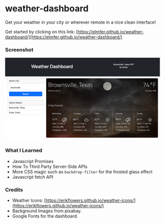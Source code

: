 # weather-dashboard
Get your weather in your city or wherever remote in a nice clean interface!

Get started by clicking on this link: [https://elmfer.github.io/weather-dashboard/](https://elmfer.github.io/weather-dashboard/)

### Screenshot
![Screenshot](./assets/images/screenshot.png)

### What I Learned
* Javascript Promises
* How To Third Party Server-Side APIs
* More CSS magic such as `backdrop-filter` for the frosted glass effect
* Javascript fetch API

### Credits
* Weather Icons: [https://erikflowers.github.io/weather-icons/](https://erikflowers.github.io/weather-icons/)
* Background Images from pixabay.
* Google Fonts for the dashboard.